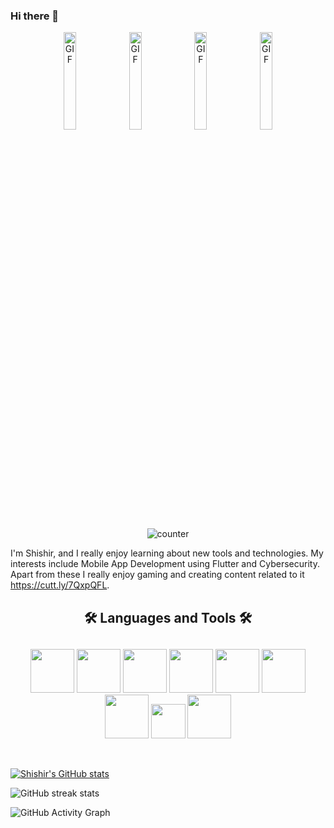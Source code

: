 ### Hi there 👋

<p align="center">
  <img alt="GIF" src="https://media.giphy.com/media/LmNwrBhejkK9EFP504/giphy.gif" width="20%" height="20%"/>
  <img alt="GIF" src="https://media.giphy.com/media/LmNwrBhejkK9EFP504/giphy.gif" width="20%" height="20%"/>
  <img alt="GIF" src="https://media.giphy.com/media/LmNwrBhejkK9EFP504/giphy.gif" width="20%" height="20%"/>
  <img alt="GIF" src="https://media.giphy.com/media/LmNwrBhejkK9EFP504/giphy.gif" width="20%" height="20%"/>
</p>
<p align="center">
     <img src="https://profile-counter.glitch.me/{Shishirbagalkot}/count.svg"  alt="counter"/>
</p>

I'm Shishir, and I really enjoy learning about new tools and technologies. My interests include Mobile App Development using Flutter and Cybersecurity. Apart from these I really enjoy gaming and creating content related to it https://cutt.ly/7QxpQFL.

### <h2 align="center">🛠️ Languages and Tools 🛠️<h2/>

<p align="center">
 <code><img width="70px" src="https://img.icons8.com/color/2x/flutter.png"></code>
 <code><img height="70px" src="https://cdn.worldvectorlogo.com/logos/nextjs-3.svg"></code>
 <code><img width="70px" src="https://img.icons8.com/color/2x/dart.png"></code>
 <code><img width="70px"  src="https://img.icons8.com/color/2x/javascript.png"></code>
 <code><img width="70px" width="50px" src="https://img.icons8.com/color/2x/html-5.png"></code>
 <code><img width="70px"  src="https://img.icons8.com/color/2x/css3.png"></code>
 <code><img width="70px" src="https://img.icons8.com/color/50/000000/git.png"/></code>
 <code><img  width="55px" src="https://github.com/bestofjs/bestofjs-webui/blob/master/public/logos/vscode.svg"></code>
 <code><img width="70px" src="https://img.icons8.com/color/50/000000/firebase.png"/></code>

</p>
</br>

[![Shishir's GitHub stats](https://github-readme-stats.vercel.app/api?username=Shishirbagalkot)](https://github.com/Shishirbagalkot/github-readme-stats)

![GitHub streak stats](https://github-readme-streak-stats.herokuapp.com/?user=Shishirbagalkot)  

![GitHub Activity Graph](https://activity-graph.herokuapp.com/graph?username=Shishirbagalkot) 
